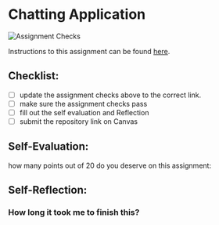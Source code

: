 Chatting Application
=====================
![Assignment Checks](https://github.com/IT3049C/4.Chatting-Application/workflows/Assignment%20Checks/badge.svg)

Instructions to this assignment can be found [here](https://leach-it3049c.github.io/Material/Assignments/4.Chatting_Application/).

## Checklist:
- [ ] update the assignment checks above to the correct link.
- [ ] make sure the assignment checks pass
- [ ] fill out the self evaluation and Reflection
- [ ] submit the repository link on Canvas

## Self-Evaluation:

how many points out of 20 do you deserve on this assignment:

## Self-Reflection:

### How long it took me to finish this?
